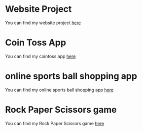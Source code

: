 # Website Project

You can find my website project [here](https://studio.code.org/projects/applab/dyccWROdwmV1ZbUM03jxkzH6U9YnVF2DN55Fnoq8LCU)

# Coin Toss App

You can find my cointoss app [here](https://studio.code.org/projects/applab/b7x7QAqYs0ztUejejq4brPPvCAKG_zeBASRLmbAXqXY)
# online sports ball shopping app

You can find my online sports ball shopping app [here](https://studio.code.org/projects/applab/EmaIz-Ujm9ZMrktGfQRElSLiQlZBx_F8UkV6OhxK1sA)

# Rock Paper Scissors game

You can find my Rock Paper Scissors game [here](https://studio.code.org/projects/applab/GK0oMBya1HK4WoN23PlmwrlwHK7CdfAi3AVGsZK8ka8/)

